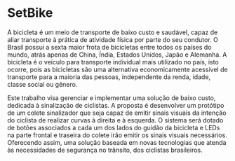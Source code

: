 # SetBike

  A bicicleta é um meio de transporte de baixo custo e saudável, capaz de aliar transporte à prática de atividade física por parte do seu condutor. O Brasil possui a sexta maior frota de bicicletas entre todos os países do mundo, atrás apenas de China, Índia, Estados Unidos, Japão e Alemanha. A bicicleta é o veículo para transporte individual mais utilizado no país, isto ocorre, pois as bicicletas são uma alternativa economicamente acessível de transporte para a maioria das pessoas, independente da renda, idade, classe social ou gênero.

  Este trabalho visa gerenciar e implementar uma solução de baixo custo, dedicada à sinalização de ciclistas. A proposta é desenvolver um protótipo de um colete sinalizador que seja capaz de emitir sinais visuais da intenção do ciclista de realizar curvas à direita e à esquerda. O sistema será dotado de botões associados a cada um dos lados do guidão da bicicleta e LEDs na parte frontal e traseira do colete irão emitir os sinais visuais necessários. Oferecendo assim, uma solução baseada em novas tecnologias que atenda às necessidades de segurança no trânsito, dos ciclistas brasileiros.
